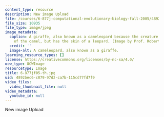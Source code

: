 ```yaml
---
content_type: resource
description: New image Upload
file: /courses/6-877j-computational-evolutionary-biology-fall-2005/4892bec6c07997d2ca7b115cd77fd7f9_6-877jf05-th.jpg
file_size: 10935
file_type: image/jpeg
image_metadata:
  caption: A giraffe, also known as a cameleopard because the creature has the size
    of the camel, but has the skin of a leopard. (Image by Prof. Robert Berwick.)
  credit: ''
  image-alt: A cameleopard, also known as a giraffe.
learning_resource_types: []
license: https://creativecommons.org/licenses/by-nc-sa/4.0/
ocw_type: OCWImage
resourcetype: Image
title: 6-877jf05-th.jpg
uid: 4892bec6-c079-97d2-ca7b-115cd77fd7f9
video_files:
  video_thumbnail_file: null
video_metadata:
  youtube_id: null
---
```

New image Upload